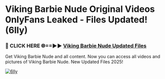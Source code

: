 # Viking Barbie Nude Original Videos 0nlyFans Leaked - Files Updated! (6lly)

<h3>🔴 CLICK HERE 🌐==►► <a href="https://tinyurl.com/yrmya6cz" rel="nofollow">Viking Barbie Nude Updated Files</a></h3>

Get Viking Barbie Nude and all content. Now you can access all videos and pictures of Viking Barbie Nude. New Updated Files 2025!

[![6lly](https://i.imgur.com/FMdXYCs.gif)](https://tinyurl.com/yrmya6cz)

